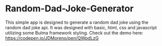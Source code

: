 # Random-Dad-Joke-Generator
This simple app is designed to generate a random dad joke using the random dad joke api. It was designed with basic, html, css and javascript utilizing some Bulma framework styling.
Check out the demo here: https://codepen.io/JDMoreno/pen/QWpdLzG
